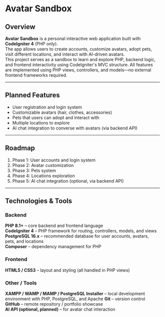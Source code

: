 # Avatar Sandbox

## Overview
**Avatar Sandbox** is a personal interactive web application built with **CodeIgniter 4** (PHP only).  
The app allows users to create accounts, customize avatars, adopt pets, visit different locations, and interact with AI-driven avatars.  
This project serves as a sandbox to learn and explore PHP, backend logic, and frontend interactivity using CodeIgniter's MVC structure. All features are implemented using PHP views, controllers, and models—no external frontend frameworks required.

---

## Planned Features
- User registration and login system
- Customizable avatars (hair, clothes, accessories)
- Pets that users can adopt and interact with
- Multiple locations to explore
- AI chat integration to converse with avatars (via backend API)

---

## Roadmap
1. Phase 1: User accounts and login system
2. Phase 2: Avatar customization
3. Phase 3: Pets system
4. Phase 4: Locations exploration
5. Phase 5: AI chat integration (optional, via backend API)

---

## Technologies & Tools

### Backend
**PHP 8.1+** – core backend and frontend language  
**CodeIgniter 4** – PHP framework for routing, controllers, models, and views  
**PostgreSQL 16.x** – recommended database for user accounts, avatars, pets, and locations  
**Composer** – dependency management for PHP  

### Frontend
**HTML5 / CSS3** – layout and styling (all handled in PHP views)

### Other / Tools
**XAMPP / WAMP / MAMP / PostgreSQL Installer** – local development environment with PHP, PostgreSQL, and Apache
**Git** – version control  
**GitHub** – remote repository / portfolio showcase  
**AI API (optional, planned)** – for avatar chat interaction
